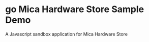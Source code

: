 
go Mica Hardware Store Sample Demo
===================

A Javascript sandbox application for Mica Hardware Store

